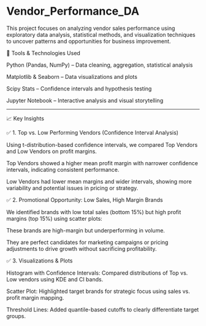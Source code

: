 # Vendor_Performance_DA
This project focuses on analyzing vendor sales performance using exploratory data analysis, statistical methods, and visualization techniques to uncover patterns and opportunities for business improvement.

🔧 Tools & Technologies Used

Python (Pandas, NumPy) – Data cleaning, aggregation, statistical analysis

Matplotlib & Seaborn – Data visualizations and plots

Scipy Stats – Confidence intervals and hypothesis testing

Jupyter Notebook – Interactive analysis and visual storytelling



---

📈 Key Insights

✅ 1. Top vs. Low Performing Vendors (Confidence Interval Analysis)

Using t-distribution-based confidence intervals, we compared Top Vendors and Low Vendors on profit margins.

Top Vendors showed a higher mean profit margin with narrower confidence intervals, indicating consistent performance.

Low Vendors had lower mean margins and wider intervals, showing more variability and potential issues in pricing or strategy.


✅ 2. Promotional Opportunity: Low Sales, High Margin Brands

We identified brands with low total sales (bottom 15%) but high profit margins (top 15%) using scatter plots:

These brands are high-margin but underperforming in volume.

They are perfect candidates for marketing campaigns or pricing adjustments to drive growth without sacrificing profitability.


✅ 3. Visualizations & Plots

Histogram with Confidence Intervals: Compared distributions of Top vs. Low vendors using KDE and CI bands.

Scatter Plot: Highlighted target brands for strategic focus using sales vs. profit margin mapping.

Threshold Lines: Added quantile-based cutoffs to clearly differentiate target groups.
